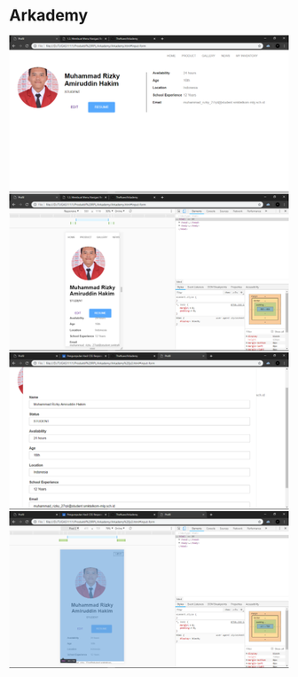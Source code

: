 # Arkademy
![alt text](https://github.com/TheNuee/Arkademy/blob/master/Screenshot%20(73).png)
![alt text](https://github.com/TheNuee/Arkademy/blob/master/Screenshot%20(74).png)
![alt text](https://github.com/TheNuee/Arkademy/blob/master/Screenshot%20(75).png)
![alt text](https://github.com/TheNuee/Arkademy/blob/master/Screenshot%20(76).png)
